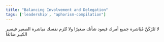 ```yaml
---
title: "Balancing Involvement and Delegation"
tags: ['leadership', "aphorism-compilation"]
---
```


 لا تَتْرُكَنَّ مُبَاشرة جميع أمرك فيعود شأنك صغيرًا ولا تُلزم نفسك مباشرة الصغير فيصير الكبير ضائعًا
